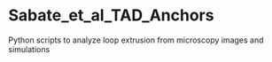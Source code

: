 # Sabate_et_al_TAD_Anchors
Python scripts to analyze loop extrusion from microscopy images and simulations
